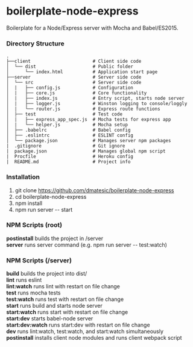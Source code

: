 # boilerplate-node-express

Boilerplate for a Node/Express server with Mocha and Babel/ES2015.

### Directory Structure

```
.
├──client                       # Client side code
│  └── dist                     # Public folder
│      └── index.html           # Application start page
├──server                       # Server side code
│  └── src                      # Server side code
│  |   ├── config.js            # Configuration
│  |   ├── core.js              # Core functionality
│  |   ├── index.js             # Entry script, starts node server
│  |   ├── logger.js            # Winston logging to console/loggly
│  |   └── router.js            # Express route functions
│  ├── test                     # Test code
│  |   ├── express_app_spec.js  # Mocha tests for express app
│  |   └── helper.js            # Mocha setup
│  ├── .babelrc                 # Babel config
│  ├── .eslintrc                # ESLINT config
│  └── package.json             # Manages server npm packages 
|  .gitignore                   # Git ignore
|  package.json                 # Manages global npm script  
|  Procfile                     # Heroku config
|  README.md                    # Project info
```

### Installation

1. git clone https://github.com/dmatesic/boilerplate-node-express  
2. cd boilerplate-node-express  
3. npm install  
4. npm run server -- start

### NPM Scripts (root)

**postinstall** builds the project in /server  
**server** runs server command (e.g. npm run server -- test:watch)  

### NPM Scripts (/server)

**build** builds the project into dist/  
**lint** runs eslint  
**lint:watch** runs lint with restart on file change  
**test** runs mocha tests  
**test:watch** runs test with restart on file change  
**start** runs build and starts node server  
**start:watch** runs start with restart on file change  
**start:dev** starts babel-node server  
**start:dev:watch** runs start:dev with restart on file change  
**dev** runs lint:watch, test:watch, and start:watch simultaneously  
**postinstall** installs client node modules and runs client webpack script  